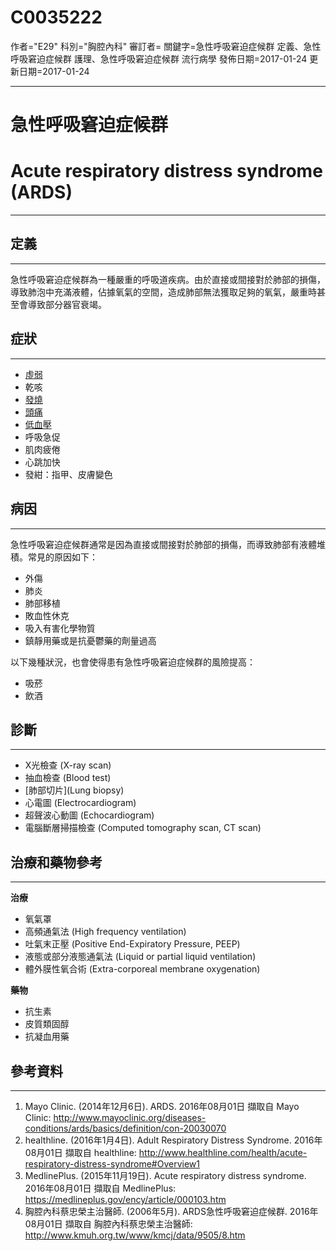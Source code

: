 # C0035222
作者="E29"
科別="胸腔內科"
審訂者=
關鍵字=急性呼吸窘迫症候群 定義、急性呼吸窘迫症候群 護理、急性呼吸窘迫症候群 流行病學
發佈日期=2017-01-24
更新日期=2017-01-24

----------
# 急性呼吸窘迫症候群
# Acute respiratory distress syndrome (ARDS)
----------
## 定義
----------

急性呼吸窘迫症候群為一種嚴重的呼吸道疾病。由於直接或間接對於肺部的損傷，導致肺泡中充滿液體，佔據氧氣的空間，造成肺部無法獲取足夠的氧氣，嚴重時甚至會導致部分器官衰竭。

## 症狀
----------
- [虛弱](C3714552)
- 乾咳
- [發燒](C0015967)
- [頭痛](C0018681)
- [低血壓](C0020649)
- 呼吸急促
- 肌肉疲倦
- 心跳加快
- 發紺：指甲、皮膚變色
## 病因
----------

急性呼吸窘迫症候群通常是因為直接或間接對於肺部的損傷，而導致肺部有液體堆積。常見的原因如下：

- 外傷
- 肺炎
- 肺部移植
- 敗血性休克
- 吸入有害化學物質
- 鎮靜用藥或是抗憂鬱藥的劑量過高

以下幾種狀況，也會使得患有急性呼吸窘迫症候群的風險提高：

- 吸菸
- 飲酒
## 診斷
----------
- X光檢查 (X-ray scan)
- 抽血檢查 (Blood test)
- [肺部切片](Lung biopsy)
- 心電圖 (Electrocardiogram)
- 超聲波心動圖 (Echocardiogram)
- 電腦斷層掃描檢查 (Computed tomography scan, CT scan)
## 治療和藥物參考
----------

**治療**

- 氧氣罩
- 高頻通氣法 (High frequency ventilation)
- 吐氣末正壓 (Positive End-Expiratory Pressure, PEEP)
- 液態或部分液態通氣法 (Liquid or partial liquid ventilation)
- 體外膜性氧合術 (Extra-corporeal membrane oxygenation)

**藥物**

- 抗生素
- 皮質類固醇
- 抗凝血用藥
## 參考資料
----------
1. Mayo Clinic. (2014年12月6日). ARDS. 2016年08月01日 擷取自 Mayo Clinic:
  http://www.mayoclinic.org/diseases-conditions/ards/basics/definition/con-20030070
2. healthline. (2016年1月4日). Adult Respiratory Distress Syndrome. 2016年08月01日 擷取自 healthline:
  http://www.healthline.com/health/acute-respiratory-distress-syndrome#Overview1
3. MedlinePlus. (2015年11月19日). Acute respiratory distress syndrome. 2016年08月01日 擷取自 MedlinePlus:
  https://medlineplus.gov/ency/article/000103.htm
4. 胸腔內科蔡忠榮主治醫師. (2006年5月). ARDS急性呼吸窘迫症候群. 2016年08月01日 擷取自 胸腔內科蔡忠榮主治醫師:
  http://www.kmuh.org.tw/www/kmcj/data/9505/8.htm

